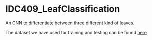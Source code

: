 # IDC409_LeafClassification
An CNN to differentiate between three different kind of leaves.

The dataset we have used for training and testing can be found [here](https://drive.google.com/drive/folders/1PpYSQwf96x5jJB33xC0HkEP8miRNZ20J?usp=drive_link)
